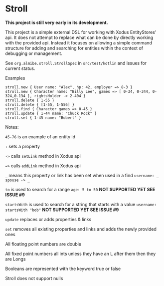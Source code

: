 # Stroll

**This project is still very early in its development.**

This project is a simple external DSL for working with Xodus EntityStores' api.
It does not attempt to replace what can be done by directly working with the provided api.
Instead it focuses on allowing a simple command structure for adding and searching for entities
within the context of debugging or management.

See `org.almibe.stroll.StrollSpec` in `src/test/kotlin` and issues for current status.

Examples

```
stroll.new { User name: "Alex", hp: 42, employer => 8-3 }
stroll.new { Character name: "Billy Lee", games => [ 0-34, 0-344, 0-324,0-134 ], rightsHolder -> 2-404 }
stroll.delete { 1-55 }
stroll.delete { [1-55, 1-556] }
stroll.find { Character games => 0-45 }
stroll.update { 1-44 name: "Chuck Rock" }
stroll.set { 1-45 name: "Bobert" }
```

Notes:

`45-76` is an example of an entity id

`:` sets a property

`->` calls `setLink` method in Xodus api

`=>` calls `addLink` method in Xodus api

`_` means this property or link has been set when used in a find `username: _` `spouse -> _`

`to` is used to search for a range `age: 5 to 50` **NOT SUPPORTED YET SEE ISSUE #9**

`startsWith` is used to search for a string that starts with a value `username: startsWith "bob"` **NOT SUPPORTED YET SEE ISSUE #9**

`update` replaces or adds properties & links

`set` removes all existing properties and links and adds the newly provided ones

All floating point numbers are double

All fixed point numbers all ints unless they have an L after them then they are Longs

Booleans are represented with the keyword true or false

Stroll does not support nulls